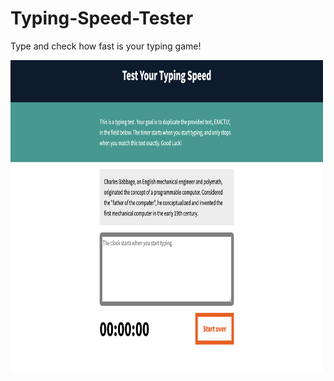 # Typing-Speed-Tester
Type and check how fast is your typing game!

<img src='https://github.com/a5lam/Devfolio/blob/master/img/portfolio/typing-speed-tester.png?raw=true' height='500' width='500'></img>
